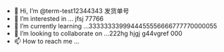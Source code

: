 - 👋 Hi, I’m @term-test12344343  发货单号
- 👀 I’m interested in ...   jfsj  77766
- 🌱 I’m currently learning ...3333333399944455556666777770000055
- 💞️ I’m looking to collaborate on ...222hg hjgj g44vgref  000
- 📫 How to reach me ...

<!---
term-test123/term-test123 is a ✨ special ✨ repository because its `README.md` (this file) appears on your GitHub profile.
You can click the Preview link to take a look at your changes.
--->
